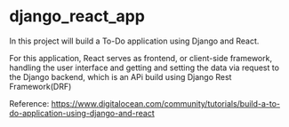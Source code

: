 # django_react_app
In this project will build a To-Do application using Django and React.

For this application, React serves as frontend, or client-side framework, handling the user interface and getting and setting the data via request to the Django backend, which is an APi build using Django Rest Framework(DRF)

Reference: https://www.digitalocean.com/community/tutorials/build-a-to-do-application-using-django-and-react

